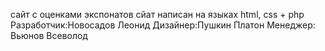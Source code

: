 сайт с оценками экспонатов 
сйат написан на языках html, css + php
Разработчик:Новосадов Леонид
Дизайнер:Пушкин Платон
Менеджер: Вьюнов Всеволод
